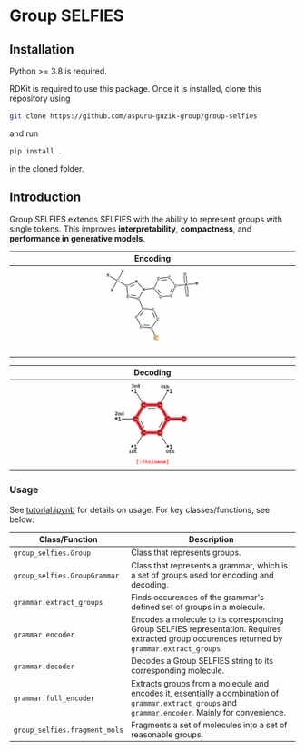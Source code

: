 # Group SELFIES

## Installation
Python >= 3.8 is required.

RDKit is required to use this package. Once it is installed, clone this repository using
```bash
git clone https://github.com/aspuru-guzik-group/group-selfies
```
and run 
```bash
pip install .
``` 
in the cloned folder.

## Introduction
Group SELFIES extends SELFIES with the ability to represent groups with single tokens. This improves **interpretability**, **compactness**, and **performance in generative models**.

| Encoding |
|:--:|
| ![Encoding process](encoding.gif) |

| Decoding |
|:--:|
| ![Decoding process](decoding.gif) |



### Usage
See [tutorial.ipynb](tutorial/tutorial.ipynb) for details on usage. For key classes/functions, see below:

| Class/Function                              | Description                                                       |
| ------------------------------------- | ----------------------------------------------------------------- |
| ``group_selfies.Group``                   | Class that represents groups. |
| ``group_selfies.GroupGrammar``                   | Class that represents a grammar, which is a set of groups used for encoding and decoding. |
| ``grammar.extract_groups``             | Finds occurences of the grammar's defined set of groups in a molecule.       |
| ``grammar.encoder``             | Encodes a molecule to its corresponding Group SELFIES representation. Requires extracted group occurences returned by ``grammar.extract_groups``          |
| ``grammar.decoder`` | Decodes a Group SELFIES string to its corresponding molecule.        |
| ``grammar.full_encoder``       | Extracts groups from a molecule and encodes it, essentially a combination of ``grammar.extract_groups`` and ``grammar.encoder``. Mainly for convenience. |
| ``group_selfies.fragment_mols``       | Fragments a set of molecules into a set of reasonable groups.       |

